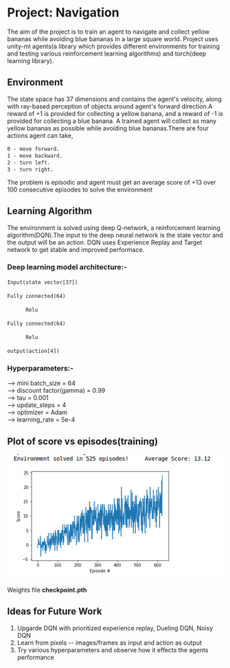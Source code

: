 # Project: Navigation

The aim of the project is to train an agent to navigate and collect yellow bananas while avoiding blue bananas in a large square world. Project uses unity-ml agents(a library which provides different environments for training and testing various reinforcement learning algorithms) and torch(deep learning library).

## Environment 

The state space has 37 dimensions and contains the agent's velocity, along with ray-based perception of objects around agent's forward direction.A reward of +1 is provided for collecting a yellow banana, and a reward of -1 is provided for collecting a blue banana. A trained agent will collect as many yellow bananas as possible while avoiding blue bananas.There are four actions agent can take,

    0 - move forward.
    1 - move backward.
    2 - turn left.
    3 - turn right.

The problem is episodic and agent must get an average score of +13 over 100 consecutive episodes to solve the environment 

## Learning Algorithm

The environment is solved using deep Q-network, a reinforcement learning algorithm(DQN).The input to the deep neural network is the state vector and the output will be an action. DQN uses Experience Replay and Target network to get stable and improved performace.

### Deep learning model architecture:-<br>


    Input(state vector[37])
  
    Fully connected(64)
  
          Relu
  
    Fully connected(64)
  
          Relu
  
    output(action[4])

### Hyperparameters:-
 --> mini batch_size = 64<br>
 --> discount factor(gamma) = 0.99<br>
 --> tau = 0.001<br>
 --> update_steps = 4<br>
 --> optimizer = Adam<br>
 --> learning_rate = 5e-4<br>
 
## Plot of score vs episodes(training)
![alt text](https://github.com/Nishanth009/Udacity-Nano-Degree-RL-Project-Navigation/blob/master/images/plot_rewards.png)

Weights file **checkpoint.pth**

## Ideas for Future Work

1) Upgarde DQN with prioritized experience replay, Dueling DQN, Noisy DQN
2) Learn from pixels -- images/frames as input and action as output
3) Try various hyperparameters and observe how it effects the agents performance


